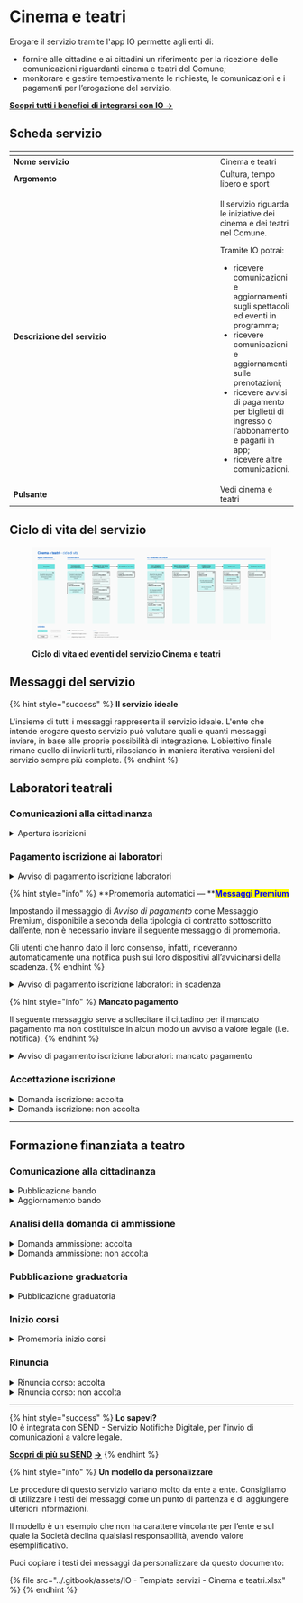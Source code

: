 # Cinema e teatri

Erogare il servizio tramite l'app IO permette agli enti di:

* fornire alle cittadine e ai cittadini un riferimento per la ricezione delle comunicazioni riguardanti cinema e teatri del Comune;
* monitorare e gestire tempestivamente le richieste, le comunicazioni e i pagamenti per l’erogazione del servizio.

[**Scopri tutti i benefici di integrarsi con IO →** ](https://docs.pagopa.it/manuale-servizi/lapp-io/cose-io-e-qual-e-il-suo-obiettivo)

## Scheda servizio <a href="#scheda-servizio" id="scheda-servizio"></a>

<table data-header-hidden><thead><tr><th width="373"></th><th></th></tr></thead><tbody><tr><td><strong>Nome servizio</strong></td><td>Cinema e teatri</td></tr><tr><td><strong>Argomento</strong></td><td>Cultura, tempo libero e sport</td></tr><tr><td><strong>Descrizione del servizio</strong></td><td><p>Il servizio riguarda le iniziative dei cinema e dei teatri nel Comune.<br></p><p>Tramite IO potrai:</p><ul><li>ricevere comunicazioni e aggiornamenti sugli spettacoli ed eventi in programma;</li><li>ricevere comunicazioni e aggiornamenti sulle prenotazioni; </li><li>ricevere avvisi di pagamento per biglietti di ingresso o l’abbonamento e pagarli in app;</li><li>ricevere altre comunicazioni.</li></ul></td></tr><tr><td><strong>Pulsante</strong></td><td>Vedi cinema e teatri</td></tr></tbody></table>

## Ciclo di vita del servizio

<figure><img src="../.gitbook/assets/image (11).png" alt=""><figcaption><p><strong>Ciclo di vita ed eventi del servizio Cinema e teatri</strong></p></figcaption></figure>

## Messaggi del servizio

{% hint style="success" %}
**Il servizio ideale**

L'insieme di tutti i messaggi rappresenta il servizio ideale. L'ente che intende erogare questo servizio può valutare quali e quanti messaggi inviare, in base alle proprie possibilità di integrazione. L'obiettivo finale rimane quello di inviarli tutti, rilasciando in maniera iterativa versioni del servizio sempre più complete.
{% endhint %}

## Laboratori teatrali

### Comunicazioni alla cittadinanza

<details>

<summary>Apertura iscrizioni</summary>

**🖋 Titolo del messaggio:** Apertura iscrizioni ai laboratori teatrali

🗒 **Testo del messaggio**:&#x20;

Sono aperte le iscrizioni ai laboratori teatrali di \<nome teatro> per l’anno \<aaaa/aaaa>.

\[Inserire qui una breve descrizione dei laboratori e a chi sono rivolti, da compilare a cura e responsabilità dell'ente]

Per fare domanda di iscrizione, \[visita questo sito]\(URL).

**🪄 Pulsante**: n/a

***

**Destinatari**: Tutti i cittadini che hanno manifestato interesse verso il servizio.

**Quando inviarlo**: Quando l’ente apre le iscrizioni per i laboratori teatrali.

**User story**: Come cittadino voglio ricevere aggiornamenti sulle attività dei laboratori teatrali del mio comune.

</details>

### Pagamento iscrizione ai laboratori

<details>

<summary>Avviso di pagamento iscrizione laboratori</summary>

:sparkles: <mark style="color:blue;">**Messaggio Premium**</mark> — Se hai un contratto Premium, ti consigliamo di configurare questo messaggio con promemoria Premium: i destinatari verranno avvisati dell‘avvicinarsi della scadenza tramite notifica push.

***

**🖋 Titolo del messaggio:** Hai un nuovo avviso di pagamento

🗒 **Testo del messaggio**:\
\
C'è un avviso da pagare intestato a \<nome> \<cognome> e relativo a \<causale>.

**Devi pagare:** <00,00> €

**Entro il:** \<gg/mm/aaaa>

Puoi pagare direttamente in app premendo “Vedi Avviso”, oppure tramite tutti i canali di pagamento della piattaforma pagoPA e le altre modalità di pagamento offerte dell'ente creditore.

Se hai già provveduto a pagare l'avviso, ignora questo messaggio.

Per maggiori informazioni o per richiedere assistenza, contattaci tramite i canali che trovi nella scheda servizio.

In fase di pagamento, se previsto dall'ente, l'importo riportato nel messaggio potrebbe subire variazioni.

**🪄 Pulsante**: Vedi Avviso

***

**Destinatari**: I cittadini che hanno effettuato l’iscrizione a un laboratorio teatrale.&#x20;

**Quando inviarlo**: Quando è necessario effettuare il pagamento dell’iscrizione.

**User story**: Come cittadino voglio ricevere comunicazione quando è possibile effettuare il pagamento.

</details>

{% hint style="info" %}
**Promemoria automatici — **<mark style="color:blue;">**Messaggi Premium**</mark>

Impostando il messaggio di _Avviso di pagamento_ come Messaggio Premium, disponibile a seconda della tipologia di contratto sottoscritto dall’ente, non è necessario inviare il seguente messaggio di promemoria.

Gli utenti che hanno dato il loro consenso, infatti, riceveranno automaticamente una notifica push sui loro dispositivi all’avvicinarsi della scadenza.
{% endhint %}

<details>

<summary>Avviso di pagamento iscrizione laboratori: in scadenza</summary>

**🖋 Titolo del messaggio:** Hai un pagamento in scadenza

🗒 **Testo del messaggio**:&#x20;

Il tuo pagamento per \<causale> sta per scadere.

Se hai già provveduto a pagare l’avviso, ignora questo messaggio.

**🪄 Pulsante**: Vedi Avviso

***

**Destinatari**: I cittadini che hanno effettuato l’iscrizione a un laboratorio teatrale.

**Quando inviarlo**: Quando il pagamento è prossimo alla scadenza.

**User story**: Come cittadino voglio ricevere promemoria dei pagamenti in scadenza.

</details>

{% hint style="info" %}
**Mancato pagamento**

Il seguente messaggio serve a sollecitare il cittadino per il mancato pagamento ma non costituisce in alcun modo un avviso a valore legale (i.e. notifica).
{% endhint %}

<details>

<summary>Avviso di pagamento iscrizione laboratori: mancato pagamento</summary>

**🖋 Titolo del messaggio:** Pagamento non effettuato

🗒 **Testo del messaggio**:&#x20;

Il tuo pagamento per \<causale> è scaduto il \<gg/mm/aaaa>.

Se hai già provveduto a pagare l’avviso ignora questo messaggio.

**🪄 Pulsante**: Vedi Avviso

***

**Destinatari**: I cittadini che hanno effettuato l’iscrizione a un laboratorio teatrale.

**Quando inviarlo**: Quando il pagamento non è stato effettuato nei termini previsti.

**User story**: Come cittadino voglio ricevere comunicazione di pagamenti non effettuati.

</details>

### Accettazione iscrizione

<details>

<summary>Domanda iscrizione: accolta</summary>

**🖋 Titolo del messaggio:** La tua domanda è stata accolta

**🗒 Testo del messaggio:**

La tua domanda di iscrizione ai laboratori teatrali del teatro \<nome teatro> per l’anno \<aaaa/aaaa> è stata accolta.

Per ulteriori informazioni, \[visita questo sito]\(URL).

**🪄 Pulsante**: n/a

***

**Destinatari:** I cittadini che hanno presentato domanda di iscrizione per i laboratori teatrali.

**Quando inviarlo:** Quando l’ente accoglie la domanda.

**User Story:** Come cittadino voglio ricevere comunicazioni sull’esito della mia domanda.

</details>

<details>

<summary>Domanda iscrizione: non accolta</summary>

**🖋 Titolo del messaggio:** La tua domanda non è stata accolta

🗒 **Testo del messaggio:**

La tua domanda di iscrizione ai laboratori teatrali del teatro di \<nome teatro> per l’anno \<aaaa/aaaa> non è stata accolta.

Per ulteriori informazioni, \[visita questo sito]\(URL).

**🪄 Pulsante**: n/a

***

**Destinatari:** I cittadini che hanno presentato domanda di iscrizione per i laboratori teatrali.

**Quando inviarlo:** Quando l’ente non accoglie la domanda.

**User Story:** Come cittadino voglio ricevere comunicazioni sull’esito della mia richiesta.

</details>

***

## Formazione finanziata a teatro

### Comunicazione alla cittadinanza

<details>

<summary>Pubblicazione bando</summary>

:sparkles: <mark style="color:blue;">**Allegati Premium**</mark> — Tramite questa funzionalità Premium, disponibile a seconda della tipologia di contratto sottoscritto dall’ente, puoi allegare documenti all'interno del messaggio.

Questo messaggio è da utilizzare sia per messaggi Premium, sia per messaggi standard. In caso di messaggio standard, **ricorda di eliminare ogni riferimento agli allegati dal corpo del messaggio.**

***

**🖋 Titolo del messaggio:** Pubblicato un nuovo bando

🗒 **Testo del messaggio:**

Il \<gg/mm/aaaa> è stato pubblicato il bando per la formazione finanziata a teatro nel Comune di \<Comune>.

Per presentare domanda di partecipazione, puoi prenotare un appuntamento presso \<denominazione sportello> o inviare la modulistica tramite \<canale>.

**Dove**: \<indirizzo>

**Quando**: \[inserire qui i giorni e gli orari di apertura dello sportello]

Per consultare i criteri di assegnazione e scaricare la modulistica, \[visita questo sito]\(URL).

\[Solo per messaggi premium con allegato] Trovi il testo completo del bando in allegato a questo messaggio.

**🪄 Pulsante**: n/a

**📎 **<mark style="color:blue;">**Allegato Premium**</mark>: \<testo integrale del bando>

***

**Destinatari:** I cittadini residenti nell’area di azione del servizio che hanno manifestato interesse verso il servizio.

**Quando inviarlo:** Quando l’ente pubblica un nuovo bando.

**User Story:** Come cittadino voglio ricevere comunicazione quando l’ente pubblica un nuovo bando per la formazione finanziata a teatro.

</details>

<details>

<summary>Aggiornamento bando</summary>

:sparkles: <mark style="color:blue;">**Allegati Premium**</mark> — Tramite questa funzionalità Premium, disponibile a seconda della tipologia di contratto sottoscritto dall’ente, puoi allegare documenti all'interno del messaggio.

Questo messaggio è da utilizzare sia per messaggi Premium, sia per messaggi standard. In caso di messaggio standard, **ricorda di eliminare ogni riferimento agli allegati dal corpo del messaggio.**

***

**🖋 Titolo del messaggio:** Il bando è stato aggiornato

🗒 **Testo del messaggio:**

Il \<gg/mm/aaaa> è stato aggiornato il bando per \<oggetto del bando>.

Per visualizzare il bando aggiornato, \[visita questo sito]\(URL).

\[Solo per messaggi premium con allegato] Trovi il testo completo del bando in allegato a questo messaggio.

**🪄 Pulsante**: n/a

<mark style="color:blue;">**📎 Allegato Premium:**</mark> \<testo integrale del bando aggiornato>

***

**Destinatari:** I cittadini residenti nell’area di azione del servizio che hanno manifestato interesse verso il servizio.

**Quando inviarlo:** Quando il bando subisce variazioni.

**User Story:** Come cittadino voglio ricevere aggiornamenti se i bandi di mio interesse subiscono variazioni.

</details>

### Analisi della domanda di ammissione

<details>

<summary>Domanda ammissione: accolta</summary>

**🖋 Titolo del messaggio:** La tua domanda è stata accolta

**🗒 Testo del messaggio:**

La domanda di ammissione presso \<nome teatro> che hai presentato il \<gg/mm/aaaa> è stata accolta.

Per ulteriori informazioni, \[visita questo sito]\(URL).

**🪄 Pulsante**: n/a

***

**Destinatari:** I cittadini che hanno presentato domanda di ammissione per la formazione finanziata a teatro.

**Quando inviarlo:** Quando l’ente accoglie la domanda.

**User Story:** Come cittadino voglio ricevere comunicazione dell’esito della domanda presentata.

</details>

<details>

<summary>Domanda ammissione: non accolta</summary>

**🖋 Titolo del messaggio:** La tua domanda non è stata accolta

🗒 **Testo del messaggio:**

La domanda di ammissione presso \<nome teatro> che hai presentato il \<gg/mm/aaaa> non è stata accolta.

Per ulteriori informazioni, \[visita questo sito]\(URL).

**🪄 Pulsante**: n/a

***

**Destinatari:** I cittadini che hanno presentato domanda di ammissione per la formazione finanziata a teatro.

**Quando inviarlo:** Quando l’ente non accoglie la domanda.

**User Story:** Come cittadino voglio ricevere comunicazione dell’esito della domanda presentata.

</details>

### Pubblicazione graduatoria

<details>

<summary>Pubblicazione graduatoria</summary>

**🖋 Titolo del messaggio:** Pubblicata la graduatoria per \<bando>

🗒 **Testo del messaggio:**

È disponibile la graduatoria per il servizio \<tipologia di servizio> per \<nome> \<cognome>.

Se vuoi rinunciare alla tua posizione, hai tempo fino al \<gg/mm/aaaa>.

Per visualizzare la tua posizione in graduatoria \[visita questo sito]\(URL).

**🪄 Pulsante**: Accedi al portale

***

**Destinatari:** Il cittadino che ha partecipato al bando di concorso.

**Quando inviarlo:** Quando l’ente pubblica l’esito del bando di concorso.

**User Story:** Come cittadino voglio ricevere aggiornamento sull’esito dei miei bandi.

</details>

### Inizio corsi

<details>

<summary>Promemoria inizio corsi</summary>

:sparkles:<mark style="color:blue;">**Messaggio Premium**</mark> — Se hai un contratto Premium, ti consigliamo di configurare questo messaggio con promemoria Premium: i destinatari verranno avvisati dell‘avvicinarsi della data di inizio tramite notifica push.

***

**🖋 Titolo del messaggio:** Il corso \<nome corso> sta per iniziare

🗒 **Testo del messaggio:**

A partire dal \<gg/mm/aaaa> inizierà il corso \<nome corso> presso \<nome teatro> del Comune di \<Comune>.

Per fare domanda di rinuncia, \[visita questo sito]\(URL).

**🪄 Pulsante**: n/a

***

**Destinatari**: Il cittadino che ha effettuato l’iscrizione ad un corso teatrale.

**Quando inviarlo**: Quando la data di inizio corso è prossima.

**User story**: Come cittadino voglio ricevere un promemoria sull’invio dei corsi ai quali sono iscritto.

</details>

### Rinuncia

<details>

<summary>Rinuncia corso: accolta</summary>

**🖋 Titolo del messaggio:** La tua rinuncia al corso è stata accolta

🗒 **Testo del messaggio:**

La tua domanda di rinuncia al corso \<nome corso> è stata accolta.

Per ulteriori informazioni, \[visita questo sito]\(URL).

**🪄 Pulsante**: n/a

***

**Destinatari**: Il cittadino che ha presentato domanda di rinuncia.

**Quando inviarlo**: Quando la domanda di rinuncia viene accolta dall’ente e l’iscrizione al corso annullata.

**User story**: Come cittadino voglio ricevere comunicazioni sullo stato della mia domanda.

</details>

<details>

<summary>Rinuncia corso: non accolta</summary>

**🖋 Titolo del messaggio:** La tua rinuncia al corso non è stata accolta

🗒 **Testo del messaggio:**

La tua domanda di rinuncia al corso \<nome corso> non è stata accolta.

Per ulteriori informazioni, \[visita questo sito]\(URL).

**🪄 Pulsante**: n/a

***

**Destinatari**: Il cittadino che ha presentato domanda di rinuncia.

**Quando inviarlo**: Quando la domanda di rinuncia viene accolta dall’ente e l’iscrizione al corso annullata.

**User story**: Come cittadino voglio ricevere comunicazioni sullo stato della mia domanda.

</details>

***

{% hint style="success" %}
**Lo sapevi?**\
IO è integrata con SEND - Servizio Notifiche Digitale, per l'invio di comunicazioni a valore legale.

[**Scopri di più su SEND**](https://notifichedigitali.pagopa.it/) [**->**](https://www.pagopa.it/it/prodotti-e-servizi/piattaforma-notifiche-digitali)
{% endhint %}

{% hint style="info" %}
**Un modello da personalizzare**

Le procedure di questo servizio variano molto da ente a ente. Consigliamo di utilizzare i testi dei messaggi come un punto di partenza e di aggiungere ulteriori informazioni.&#x20;

Il modello è un esempio che non ha carattere vincolante per l’ente e sul quale la Società declina qualsiasi responsabilità, avendo valore esemplificativo.

Puoi copiare i testi dei messaggi da personalizzare da questo documento:

{% file src="../.gitbook/assets/IO - Template servizi - Cinema e teatri.xlsx" %}
{% endhint %}
